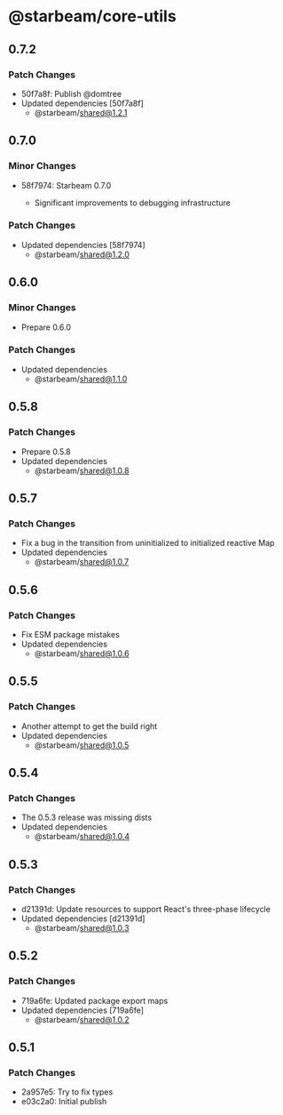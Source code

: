 # @starbeam/core-utils

## 0.7.2

### Patch Changes

- 50f7a8f: Publish @domtree
- Updated dependencies [50f7a8f]
  - @starbeam/shared@1.2.1

## 0.7.0

### Minor Changes

- 58f7974: Starbeam 0.7.0

  - Significant improvements to debugging infrastructure

### Patch Changes

- Updated dependencies [58f7974]
  - @starbeam/shared@1.2.0

## 0.6.0

### Minor Changes

- Prepare 0.6.0

### Patch Changes

- Updated dependencies
  - @starbeam/shared@1.1.0

## 0.5.8

### Patch Changes

- Prepare 0.5.8
- Updated dependencies
  - @starbeam/shared@1.0.8

## 0.5.7

### Patch Changes

- Fix a bug in the transition from uninitialized to initialized reactive Map
- Updated dependencies
  - @starbeam/shared@1.0.7

## 0.5.6

### Patch Changes

- Fix ESM package mistakes
- Updated dependencies
  - @starbeam/shared@1.0.6

## 0.5.5

### Patch Changes

- Another attempt to get the build right
- Updated dependencies
  - @starbeam/shared@1.0.5

## 0.5.4

### Patch Changes

- The 0.5.3 release was missing dists
- Updated dependencies
  - @starbeam/shared@1.0.4

## 0.5.3

### Patch Changes

- d21391d: Update resources to support React's three-phase lifecycle
- Updated dependencies [d21391d]
  - @starbeam/shared@1.0.3

## 0.5.2

### Patch Changes

- 719a6fe: Updated package export maps
- Updated dependencies [719a6fe]
  - @starbeam/shared@1.0.2

## 0.5.1

### Patch Changes

- 2a957e5: Try to fix types
- e03c2a0: Initial publish
